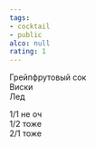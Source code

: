 ```yaml
---
tags:
- cocktail
- public
alco: null
rating: 1
---
```


Грейпфрутовый сок  
Виски  
Лед

1/1 не оч  
1/2 тоже  
2/1 тоже
